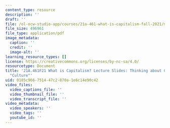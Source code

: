 ```yaml
---
content_type: resource
description: ''
draft: ''
file: /ol-ocw-studio-app/courses/21a-461-what-is-capitalism-fall-2021/mit21a_461f21_sess6.pdf
file_size: 496961
file_type: application/pdf
image_metadata:
  caption: ''
  credit: ''
  image-alt: ''
learning_resource_types: []
license: https://creativecommons.org/licenses/by-nc-sa/4.0/
resourcetype: Document
title: '21A.461F21 What is Capitalism? Lecture Slides: Thinking about Capitalism and
  "Culture"'
uid: 0185c966-7514-47c2-870a-1e6c14e90c42
video_files:
  video_captions_file: ''
  video_thumbnail_file: ''
  video_transcript_file: ''
video_metadata:
  video_speakers: ''
  video_tags: ''
  youtube_id: ''
---
```

